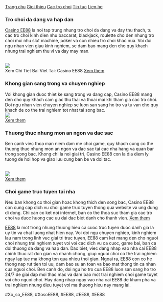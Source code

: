 <div class="nav">
<a href="#">Trang chu</a>
<a href="#">Gioi thieu</a>
<a href="#">Cac tro choi</a>
<a href="#">Tin tuc</a>
<a href="#">Lien he</a>
</div><div class="container">
<main class="main">
<div class="box">

<h3>Tro choi da dang va hap dan</h3>
<p><a href="https://ee88vn.wiki/casino-ee88/">Casino EE88</a> la noi tap trung nhung tro choi da dang va day thu thach, tu cac tro choi kinh dien nhu baccarat, blackjack, roulette cho den nhung tro choi moi nhu slot machine, poker va con nhieu tro choi khac nua. Voi doi ngu nhan vien giau kinh nghiem, se dam bao mang den cho quy khach nhung trai nghiem thu vi va day may man.</p><br><img src="https://ee88vn.wiki/wp-content/uploads/2025/04/Casino-EE88-Trai-Nghiem-Ca-Cuoc-Dinh-Cao-Va-Dich-Vu-Chat-Luong.png"></br>
Xem Chi Tiet Bai Viet Tai: Casino EE88
<a href="#">Xem them</a>
</div>
<div class="box">

<h3>Khong gian sang trong va chuyen nghiep</h3>
<p>Voi khong gian duoc thiet ke sang trong va dang cap, Casino EE88 mang den cho quy khach cam giac thu thai va thoai mai khi tham gia cac tro choi. Doi ngu nhan vien chuyen nghiep se luon san sang ho tro va tu van cho quy khach de co the trai nghiem tot nhat tai song bac.<br><img src="https://ee88vn.wiki/wp-content/uploads/2025/04/Nhung-Uu-Diem-Cua-Casino-EE88.png"></br>
<a href="#">Xem them</a>
</div>
<div class="box">

<h3>Thuong thuc nhung mon an ngon va dac sac</h3>
<p>Ben canh viec thoa man niem dam me choi game, quy khach cung co the thuong thuc nhung mon an ngon va dac sac tai cac nha hang va quan bar trong song bac. Khong chi la noi giai tri, Casino EE88 con la dia diem ly tuong de hoi hop va giao luu cung ban be va doi tac.</p><br><img src="https://ee88vn.wiki/wp-content/uploads/2025/04/Tong-Quan-Ve-Casino-EE88.png"></br>
<a href="#">Xem them</a>
</div>
<div class="box">

<h3>Choi game truc tuyen tai nha</h3>
<p>Neu ban khong co thoi gian hoac khong thich den song bac, Casino EE88 con cung cap dich vu choi game truc tuyen thong qua website va ung dung di dong. Chi can co ket noi internet, ban co the thoa suc tham gia cac tro choi va duoc huong cac uu dai dac biet danh cho thanh vien.
<a href="#">Xem them</a>
</div>
</main>
</div><p><a href="https://ee88vn.wiki/">EE88</a> la mot trong nhung thuong hieu ca cuoc truc tuyen duoc danh gia la uy tin va chat luong nhat hien nay. Voi doi ngu chuyen nghiep, kinh nghiem lau nam trong linh vuc giai tri truc tuyen, EE88 cam ket mang den cho nguoi choi nhung trai nghiem tuyet voi voi cac dich vu ca cuoc, game bai, ban ca doi thuong da dang va hap dan. Dac biet, viec dang nhap vao nha cai EE88 chinh thuc rat don gian va nhanh chong, giup nguoi choi co the trai nghiem ngay lap tuc ma khong ton qua nhieu thoi gian. Ngoai ra, EE88 con co he thong nap rut tien toi uu, dam bao su an toan va bao mat thong tin ca nhan cua nguoi choi. Ben canh do, doi ngu ho tro cua EE88 luon san sang ho tro 24/7 de giai dap moi thac mac va dam bao mot trai nghiem choi game tuyet voi cho nguoi choi. Hay dang nhap ngay vao nha cai EE88 de kham pha va trai nghiem nhung dieu tuyet voi ma thuong hieu nay mang lai.</p>
#Xo_so_EE88, #XosoEE88, #EE88, #EE88, #EE88
